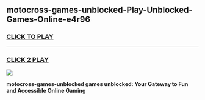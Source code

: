 
## motocross-games-unblocked-Play-Unblocked-Games-Online-e4r96
<h3>
<a href="https://premium76.site?title=motocross-games-unblocked&ref=25A">CLICK TO PLAY</a></h3>
<hr>

<h3>
<a href="https://premium76.site?title=motocross-games-unblocked&ref=25A">CLICK 2 PLAY</a>
  
</h3>

<a href="https://premium76.site?title=motocross-games-unblocked&ref=25A"><img src="https://clearcache.store/games.png"></a>


**motocross-games-unblocked games unblocked: Your Gateway to Fun and Accessible Online Gaming**
